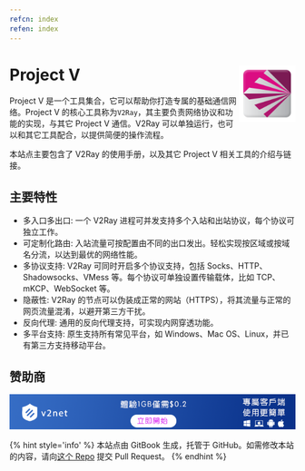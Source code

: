 ```yaml
---
refcn: index
refen: index
---
```


# Project V <img style="float: right;" width="100" height="100" src="/resources/v2ray_1024.png">

Project V 是一个工具集合，它可以帮助你打造专属的基础通信网络。Project V 的核心工具称为`V2Ray`，其主要负责网络协议和功能的实现，与其它 Project V 通信。V2Ray 可以单独运行，也可以和其它工具配合，以提供简便的操作流程。

本站点主要包含了 V2Ray 的使用手册，以及其它 Project V 相关工具的介绍与链接。

## 主要特性

* 多入口多出口: 一个 V2Ray 进程可并发支持多个入站和出站协议，每个协议可独立工作。
* 可定制化路由: 入站流量可按配置由不同的出口发出。轻松实现按区域或按域名分流，以达到最优的网络性能。
* 多协议支持: V2Ray 可同时开启多个协议支持，包括 Socks、HTTP、Shadowsocks、VMess 等。每个协议可单独设置传输载体，比如 TCP、mKCP、WebSocket 等。
* 隐蔽性: V2Ray 的节点可以伪装成正常的网站（HTTPS），将其流量与正常的网页流量混淆，以避开第三方干扰。
* 反向代理: 通用的反向代理支持，可实现内网穿透功能。
* 多平台支持: 原生支持所有常见平台，如 Windows、Mac OS、Linux，并已有第三方支持移动平台。

## 赞助商

[![v2net](resources/v2net.png)](http://v2net.org)

{% hint style='info' %}
本站点由 GitBook 生成，托管于 GitHub。如需修改本站的内容，请向[这个 Repo](https://github.com/v2ray/manual) 提交 Pull Request。
{% endhint %}

